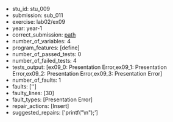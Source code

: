 - stu_id: stu_009	       
- submission: sub_011
- exercise: lab02/ex09
- year: year-1
- correct_submission: [path](https://github.com/pmorvalho/C-Pack-IPAs/blob/main/correct_submissions/year-1/lab02/ex09/ex09-stu_009-sub_010)
- number_of_variables: 4
- program_features: [define] 
- number_of_passed_tests: 0
- number_of_failed_tests: 4
- tests_output: [ex09_0: Presentation Error,ex09_1: Presentation Error,ex09_2: Presentation Error,ex09_3: Presentation Error]
- number_of_faults: 1
- faults: ['']
- faulty_lines: [30]
- fault_types: [Presentation Error]
- repair_actions: [Insert] 
- suggested_repairs: ['printf("\n");']
